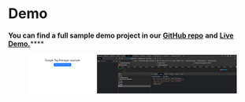 # Demo

**You can find a full sample demo project in our** [**GitHub repo**](https://github.com/aotter/aotter-trek-demo-web/blob/main/gtag.html) **and** [**Live Demo.**](https://aotter.github.io/aotter-trek-demo-web/gtag)****

<figure><img src="../../../.gitbook/assets/google tag manager example.webp" alt=""><figcaption></figcaption></figure>
